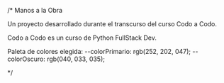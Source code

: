 /* Manos a la Obra

Un proyecto desarrollado durante el transcurso del curso Codo a Codo.

Codo a Codo es un curso de Python FullStack Dev.

Paleta de colores elegida: --colorPrimario: rgb(252, 202, 047);
    --colorOscuro: rgb(040, 033, 035);

*/